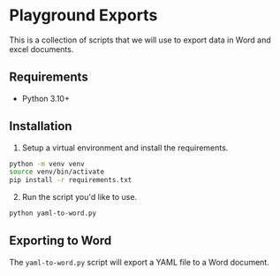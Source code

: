 # Playground Exports

This is a collection of scripts that we will use to export data in Word and excel documents.

## Requirements

- Python 3.10+

## Installation

1. Setup a virtual environment and install the requirements.

```bash
python -m venv venv
source venv/bin/activate
pip install -r requirements.txt
```

2. Run the script you'd like to use.

```bash
python yaml-to-word.py
```

## Exporting to Word

The `yaml-to-word.py` script will export a YAML file to a Word document.
